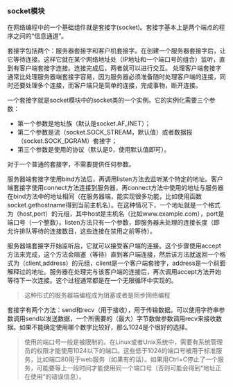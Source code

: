 
### socket模块

在网络编程中的一个基础组件就是套接字(socket)。套接字基本上是两个端点的程序之间的“信息通道”。

套接字包括两个：服务器套接字和客户机套接字。在创建一个服务器套接字后，让它等待连接。这样它就在某个网络地址处（IP地址和一个端口号的组合）监听，直到有客户端套接字连接。连接完成后，两者就可以进行交互。
处理客户端套接字通常比处理服务器端套接字容易，因为服务器必须准备随时处理客户端的连接，同时还要处理多个连接，而客户端只是简单的连接，完成事物，断开连接。

一个套接字就是socket模块中的socket类的一个实例。它的实例化需要三个参数：
* 第一个参数是地址族（默认是socket.AF_INET）；
* 第二个参数是流（socket.SOCK_STREAM，默认值）或者数据报（socket.SOCK_DGRAM）套接字；
* 第三个参数是使用的协议（默认是0，使用默认值即可）。

对于一个普通的套接字，不需要提供任何参数。

服务器端套接字使用bind方法后，再调用listen方法去监听某个特定的地址。客户端套接字使用connect方法连接到服务器，再connect方法中使用的地址与服务器在bind方法中的地址相同（在服务器端，能实现很多功能，比如使用函数socket.gethostname得到当前主机名）。在这种情况下，一个地址就是一个格式为（host,port）的元组，其中host是主机名（比如www.example.com），port是端口号（一个整数）。listen方法只有一个参数，即服务器未处理的连接长度（即允许排队等待的连接数目，这些连接在禁用之前等待）。

服务器端套接字开始监听后，它就可以接受客户端的连接。这个步骤使用accept方法来完成，这个方法会阻塞（等待）直到客户端连接，然后该方法就返回一个格式为（client,address）的元组，client是一个客户端套接字，address是一个前面解释过的地址。服务器在处理完与该客户端的连接后，再次调用accept方法开始等待下一次连接。这个过程通常都是在一个无限循环中实现的。

>这种形式的服务器端编程成为阻塞或者是同步网络编程

套接字有两个方法：send和recv（用于接收），用于传输数据。可以使用字符串参数调用send以发送数据，一个所需要的（最大）字节数做参数调用recv来接收数据。如果不能确定使用哪个数字比较好，那么1024是个很好的选择。

>使用的端口号一般是被限制的。在Linux或者Unix系统中，需要有系统管理员的权限才能使用1024以下的端口。这些低于1024的端口号被用于标准服务，比如端口80用于web服务（如果有的话）。如果用Ctrl+C停止了一个服务，可能要等上一段时间才能使用同一个端口号（否则可能会得到“地址正在使用”的错误信息）。
